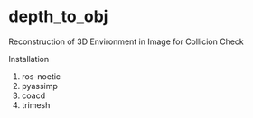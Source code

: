 # depth_to_obj
Reconstruction of 3D Environment in Image for Collicion Check

Installation
1. ros-noetic
2. pyassimp
3. coacd
4. trimesh
